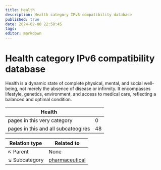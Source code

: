```yaml
---
title: Health
description: Health category IPv6 compatibility database
published: true
date: 2024-02-08 22:58:45 
tags:
editor: markdown
---
```


# Health category IPv6 compatibility database


Health is a dynamic state of complete physical, mental, and social well-being, not merely the absence of disease or infirmity. It encompasses lifestyle, genetics, environment, and access to medical care, reflecting a balanced and optimal condition.


| Health   |   |
| - | - |
| pages in this very category | 0 |
| pages in this and all subcateogires | 48 |

| Relation type | Related to |
| - | - |
| :arrow_upper_left: Parent | None |
| :arrow_lower_right: Subcategory |[pharmaceutical](./Health/pharmaceutical) |
